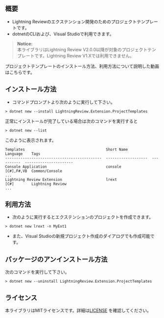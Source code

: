 ## 概要

*   Lightning Reviewのエクステンション開発のためのプロジェクトテンプレートです。
*   dotnetのCLIおよび、Visual Studioで利用できます。

> **Notice:**  
> 本ライブラリはLightning Review V2.0.0以降が対象のプロジェクトテンプレートです。Lightning Review V1.Xでは利用できません。

プロジェクトテンプレートのインストール方法、利用方法について説明した動画はこちらです。

## インストール方法

*   コマンドプロンプトより次のように実行して下さい。

```
> dotnet new --install LightningReview.Extension.ProjectTemplates
```

正常にインストールが完了している場合は次のコマンドを実行すると

```
> dotnet new --list
```

このように表示されます。

```
Templates                                     Short Name           Language    Tags
--------------------------------------------  -------------------  ----------  ----------------------
Console Application                           console              [C#],F#,VB  Common/Console
...
Lightning Review Extension                    lrext                [C#]        Lightning Review
...
```

## 利用方法

*   次のように実行するとエクステンションのプロジェクトを作成できます。

```
> dotnet new lrext -n MyExt1
```

*   また、Visual Studioの新規プロジェクト作成のダイアログでも作成可能です。

## パッケージのアンインストール方法

次のコマンドを実行して下さい。

```
> dotnet new --uninstall LightningReview.Extension.ProjectTemplates
```

## ライセンス

本ライブラリはMITライセンスです。詳細は[LICENSE](https://github.com/denso-create/LightningReview-Extension-ProjectTemplates/blob/main/LICENSE) を確認してください。
